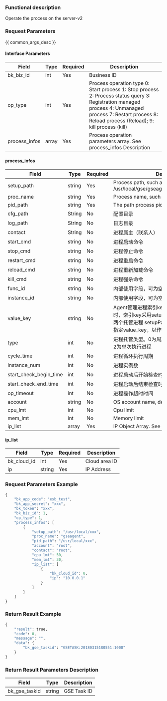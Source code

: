 ### Functional description

Operate the process on the server-v2

### Request Parameters

{{ common_args_desc }}

#### Interface Parameters

| Field        |  Type      | Required   |  Description      |
|-------------|------------|--------|------------|
| bk_biz_id     |  int       | Yes     | Business ID |
| op_type       |  int       | Yes     | Process operation type 0: Start process 1: Stop process 2: Process status query 3: Registration managed process 4: Unmanaged process 7: Restart process 8: Reload process (Reload); 9: kill process (kill) |
| process_infos |  array     | Yes     | Process operation parameters array. See process_infos Description |

#### process_infos

| Field        |  Type      | Required   |  Description      |
|-------------|------------|--------|------------|
| setup_path    |  string    | Yes     | Process path, such as: /usr/local/gse/gseagent/plugins/unifyTlogc/sbin |
| proc_name     |  string    | Yes     | Process name, such as: bk_gse_unifyTlogc |
| pid_path      |  string    | Yes     | The path process pid file |
| cfg_path      |  String    | No     | 配置目录 |
| log_path      |  String    | No     | 日志目录 |
| contact       |  String    | No     | 进程属主（联系人） |
| start_cmd     |  string    | No     | 进程启动命令 |
| stop_cmd      |  string    | No     | 进程停止命令 |
| restart_cmd   |  string    | No     | 进程重启命令 |
| reload_cmd    |  string    | No     | 进程重新加载命令 |
| kill_cmd      |  string    | No     | 进程强杀命令 |
| func_id       |  string    | No     | 内部使用字段，可为空。CC定义的进程功能ID。 |
| instance_id   |  string    | No     | 内部使用字段，可为空。CC定义的进程实例ID。 |
| value_key     |  string    | No     | Agent管理进程索引key，可为空。当索引key为空时，索引key采用setupPath+proceName。如果有两个托管进程 setupPath+proceName相同，则需指定value_key，以作区分。 |
| type          |  int       | No     | 进程托管类型。0为周期执行进程，1为常驻进程，2为单次执行进程 |
| cycle_time    |  int       | No     | 进程循环执行周期 |
| instance_num  |  int       | No     | 进程实例数 |
| start_check_begin_time |int| No     | 进程启动后开始检查时间 |
| start_check_end_time   |int| No     | 进程启动后结束检查时间 |
| op_timeout    |int         | No     | 进程操作超时时间 |
| account       |  string    | No     | OS account name, default is root |
| cpu_lmt       |  int       | No     | Cpu limit |
| mem_lmt       |  int       | No     | Memory limit |
| ip_list       |  array     | Yes     | IP Object Array. See ip_list Description |

#### ip_list

| Field        |  Type      | Required   |  Description      |
|-------------|------------|--------|------------|
| bk_cloud_id |  int    | Yes     | Cloud area ID |
| ip          |  string | Yes     | IP Address |

### Request Parameters Example

```python
{
    "bk_app_code": "esb_test",
    "bk_app_secret": "xxx",
    "bk_token": "xxx",
    "bk_biz_id": 1,
    "op_type": 1,
    "process_infos": [
        {
            "setup_path": "/usr/local/xxx",
            "proc_name": "gseagent",
            "pid_path": "/usr/local/xxx",
            "account": "root",
            "contact": "root",
            "cpu_lmt": 50,
            "mem_lmt": 30,
            "ip_list": [
                {
                    "bk_cloud_id": 0,
                    "ip": "10.0.0.1"
                }
            ]
        }
    ]
}
```

### Return Result Example

```python
{
    "result": true,
    "code": 0,
    "message": "",
    "data": {
        "bk_gse_taskid": "GSETASK:20180315180551:1000"
    }
}
```

### Return Result Parameters Description

| Field      | Type      | Description      |
|-----------|-----------|-----------|
| bk_gse_taskid       | string       | GSE Task ID |
